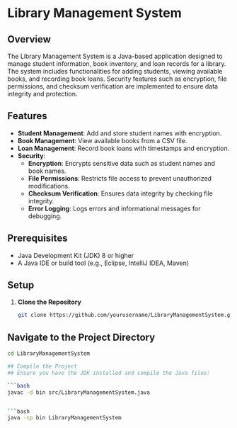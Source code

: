 # Library Management System

## Overview

The Library Management System is a Java-based application designed to manage student information, book inventory, and loan records for a library. The system includes functionalities for adding students, viewing available books, and recording book loans. Security features such as encryption, file permissions, and checksum verification are implemented to ensure data integrity and protection.

## Features

- **Student Management**: Add and store student names with encryption.
- **Book Management**: View available books from a CSV file.
- **Loan Management**: Record book loans with timestamps and encryption.
- **Security**: 
  - **Encryption**: Encrypts sensitive data such as student names and book names.
  - **File Permissions**: Restricts file access to prevent unauthorized modifications.
  - **Checksum Verification**: Ensures data integrity by checking file integrity.
  - **Error Logging**: Logs errors and informational messages for debugging.

## Prerequisites

- Java Development Kit (JDK) 8 or higher
- A Java IDE or build tool (e.g., Eclipse, IntelliJ IDEA, Maven)

## Setup

1. **Clone the Repository**

   ```bash
   git clone https://github.com/yourusername/LibraryManagementSystem.git
## Navigate to the Project Directory

```bash
cd LibraryManagementSystem

## Compile the Project
## Ensure you have the JDK installed and compile the Java files:

```bash
javac -d bin src/LibraryManagementSystem.java


```bash
java -cp bin LibraryManagementSystem





















   
